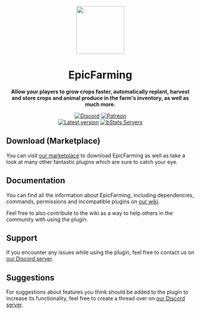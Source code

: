 <!--suppress HtmlDeprecatedAttribute -->
<div align="center">
<img src="https://craftaro.com/images/products/479/icons/uzlMhPaZ3d5rX1pFeK8ijaDuAzM1a4NpiKhScvro.png" width="128px">

# EpicFarming
**Allow your players to grow crops faster, automatically replant, harvest and store crops and animal produce in the farm&#39;s inventory, as well as much more.**


[![Discord][Discord shield]][Discord invite]
[![Patreon][Patreon shield]][Patreon page]
<br>
[![Latest version][Latest version shield]][Marketplace page]
[![bStats Servers][bStats shield]][bStats page]
</div>


## Download (Marketplace)
You can visit [our marketplace][Marketplace page] to download EpicFarming as well as take a
look at many other fantastic plugins which are sure to catch your eye.

## Documentation
You can find all the information about EpicFarming, including dependencies, commands, permissions and incompatible
plugins on [our wiki][Plugin wiki].

Feel free to also contribute to the wiki as a way to help others in the community with using the plugin.

## Support
If you encounter any issues while using the plugin, feel free to contact us on
[our Discord server][Discord invite].

## Suggestions
For suggestions about features you think should be added to the plugin to increase its functionality, feel free to
create a thread over on [our Discord server][Discord invite].


[Marketplace page]: https://craftaro.com/marketplace/product/21
[Plugin wiki]: https://wiki.craftaro.com/index.php/Epic_Farming
[Patreon page]: https://www.patreon.com/join/songoda
[Discord invite]: https://discord.gg/craftaro
[bStats page]: https://bstats.org/plugin/bukkit/EpicFarming/4180

[Patreon shield]: https://img.shields.io/badge/-Support_us_on_Patreon-F96854.svg?logo=patreon&style=flat&logoColor=white
[Discord shield]: https://img.shields.io/discord/293212540723396608?color=5865F2&label=Discord&logo=discord&logoColor=5865F2
[bStats shield]: https://img.shields.io/bstats/servers/4180?label=Servers
[Latest version shield]: https://img.shields.io/badge/dynamic/xml?style=flat&color=blue&logo=github&logoColor=white&label=Latest&url=https%3A%2F%2Fraw.githubusercontent.com%2Fcraftaro%2FEpicFarming%2Fmaster%2Fpom.xml&query=%2F*%5Blocal-name()%3D'project'%5D%2F*%5Blocal-name()%3D'version'%5D
